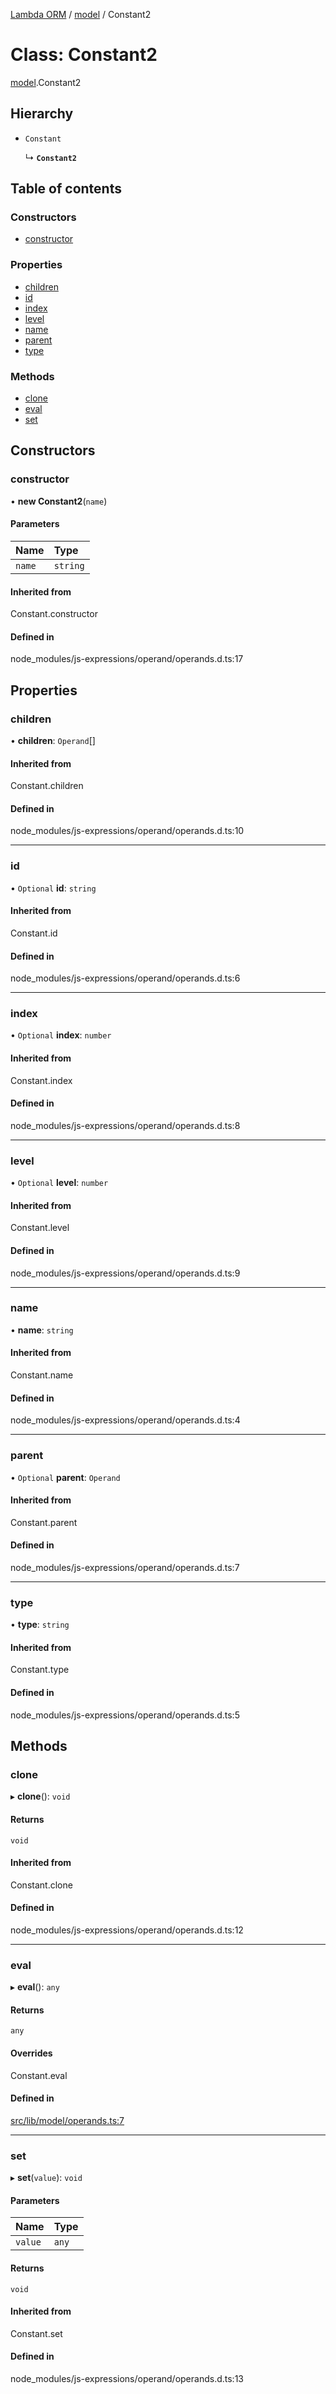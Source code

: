 [Lambda ORM](../README.md) / [model](../modules/model.md) / Constant2

# Class: Constant2

[model](../modules/model.md).Constant2

## Hierarchy

- `Constant`

  ↳ **`Constant2`**

## Table of contents

### Constructors

- [constructor](model.Constant2.md#constructor)

### Properties

- [children](model.Constant2.md#children)
- [id](model.Constant2.md#id)
- [index](model.Constant2.md#index)
- [level](model.Constant2.md#level)
- [name](model.Constant2.md#name)
- [parent](model.Constant2.md#parent)
- [type](model.Constant2.md#type)

### Methods

- [clone](model.Constant2.md#clone)
- [eval](model.Constant2.md#eval)
- [set](model.Constant2.md#set)

## Constructors

### constructor

• **new Constant2**(`name`)

#### Parameters

| Name | Type |
| :------ | :------ |
| `name` | `string` |

#### Inherited from

Constant.constructor

#### Defined in

node_modules/js-expressions/operand/operands.d.ts:17

## Properties

### children

• **children**: `Operand`[]

#### Inherited from

Constant.children

#### Defined in

node_modules/js-expressions/operand/operands.d.ts:10

___

### id

• `Optional` **id**: `string`

#### Inherited from

Constant.id

#### Defined in

node_modules/js-expressions/operand/operands.d.ts:6

___

### index

• `Optional` **index**: `number`

#### Inherited from

Constant.index

#### Defined in

node_modules/js-expressions/operand/operands.d.ts:8

___

### level

• `Optional` **level**: `number`

#### Inherited from

Constant.level

#### Defined in

node_modules/js-expressions/operand/operands.d.ts:9

___

### name

• **name**: `string`

#### Inherited from

Constant.name

#### Defined in

node_modules/js-expressions/operand/operands.d.ts:4

___

### parent

• `Optional` **parent**: `Operand`

#### Inherited from

Constant.parent

#### Defined in

node_modules/js-expressions/operand/operands.d.ts:7

___

### type

• **type**: `string`

#### Inherited from

Constant.type

#### Defined in

node_modules/js-expressions/operand/operands.d.ts:5

## Methods

### clone

▸ **clone**(): `void`

#### Returns

`void`

#### Inherited from

Constant.clone

#### Defined in

node_modules/js-expressions/operand/operands.d.ts:12

___

### eval

▸ **eval**(): `any`

#### Returns

`any`

#### Overrides

Constant.eval

#### Defined in

[src/lib/model/operands.ts:7](https://github.com/FlavioLionelRita/lambdaorm/blob/7350fa3/src/lib/model/operands.ts#L7)

___

### set

▸ **set**(`value`): `void`

#### Parameters

| Name | Type |
| :------ | :------ |
| `value` | `any` |

#### Returns

`void`

#### Inherited from

Constant.set

#### Defined in

node_modules/js-expressions/operand/operands.d.ts:13
